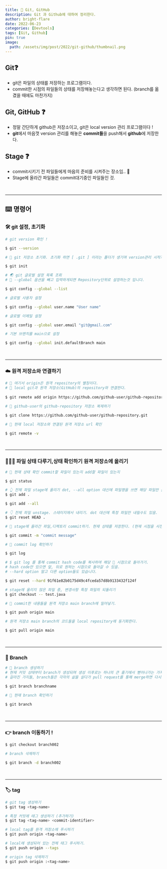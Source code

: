 ```yaml
---
title: 🧩 Git, GitHub
description: Git 과 Github에 대하여 정리한다.
author: bright-flare
date: 2022-06-23
categories: [Devtools]
tags: [Git, Github]
pin: true
image:
  path: /assets/img/post/2022/git-github/thumbnail.png
---
```


## Git❓
- git은 파일의 상태를 저장하는 프로그램이다.
- commit한 시점의 파일들의 상태를 저장해놓는다고 생각하면 된다. (branch를 옮겼을 때에도 마찬가지)

## Git, GitHub ❓
- 정말 간단하게 github은 저장소이고, git은 local version 관리 프로그램이다 !
- **git**에서 마음껏 version 관리를 해놓은 **commit들**을 push해서 **github**에 저장한다. 

## Stage ❓
- commit시키기 전 파일들에게 마음의 준비를 시켜주는 장소임.. 🙏
- Stage에 올라간 파일들은 commit대기중인 파일들인 것.

<br>
<hr>

## ⌨️ 명령어

### 🛠 git 설정, 초기화

```bash
# git version 확인 !

$ git --version
```

```bash
# 🌱 git 저장소 초기화. 초기화 하면 [ .git ] 이라는 폴더가 생기며 version관리 시작가능 !

$ git init
```

```bash
# 🌏 git 글로벌 설정 목록 조회
# 📝 --global 옵션을 빼고 입력하게되면 Repository단위로 설정하는것 입니다. 

$ git config --global --list
```

```bash
# 글로벌 사용자 설정

$ git config --global user.name "User name"
```

```bash
# 글로벌 이메일 설정

$ git config --global user.email "git@gmail.com"
```

```bash
# 기본 브랜치를 main으로 설정

$ git config --global init.defaultBranch main
```

<br>
<hr>

### ☁️ 원격 저장소와 연결하기
```bash
# 📝 여기서 origin은 원격 repository의 별칭이다.
# 🚀 local git과 원격 저장소(GitHub)의 repository와 연결한다.
 
$ git remote add origin https://github.com/github-user/github-repository.git
```


```bash
# 💎 github-user의 github-repository 저장소 복제하기

$ git clone https://github.com/github-user/github-repository.git
```

```bash
# 👀 현재 local 저장소와 연결된 원격 저장소 url 확인

$ git remote -v
```

<br>
<hr>

### 🧑🏻‍💻 파일 상태 다루기,상태 확인하기 원격 저장소에 올리기

```bash 
# 👀 현재 상태 확인 commit할 파일이 있는지 add할 파일이 있는지

$ git status
```

```bash
# 👆 전체 파일 stage에 올리기 dot, --all option 대신에 파일명을 쓰면 해당 파일만 올라감
$ git add .

$ git add --all
```

```bash
# 👇 전체 파일 unstage. 스테이지에서 내리기. dot 대신에 특정 파일만 내릴수도 있음.
$ git reset HEAD .
```

```bash
# 📸 stage에 올라간 파일,디렉토리 commit하기. 현재 상태를 저장한다. (현재 시점을 사진 찍는것과 같은 느낌.)

$ git commit -m "commit message"
```

```bash
# 👀 commit log 확인하기

$ git log
```

```bash
# $ git log 를 통해 commit hash code를 복사하여 해당 📸 시점으로 돌아가기.
# hash code만 있으면 앞, 뒤로 원하는 시점으로 돌아갈 수 있음.
# --hard option 말고 다른 option들도 있습니다.

$ git reset --hard 91f61e82b0175d49c4fceda57d8b9133432f124f
```

```bash
# stage에 올리지 않은 파일 중, 변경사항 특정 파일의 되돌리기
$ git checkout -- test.java
```

```bash
# 🚀 commit한 내용들을 원격 저장소 main branch에 밀어넣기.

$ git push origin main
```

```bash
# 원격 저장소 main branch의 코드들을 local repository에 동기화한다. 

$ git pull origin main
```

<br>
<hr>

### 🌱 Branch

```bash
# 🌱 branch 생성하기
# 현재 커밋 상태부터 branch가 생성되며 생성 이후로는 하나의 큰 줄기에서 뻗어나가는 가지처럼 갈라진다.
# 갈라진 가지들, branch들은 각자의 삶을 살다가 pull request를 통해 merge하면 다시 합칠 수 있음 !

$ git branch branchname
```

```bash 
# 👀 현재 branch 확인하기

$ git branch
```

<br>
<hr>

### 👉 branch 이동하기 !
```bash
$ git checkout branch002
```

```bash
# branch 삭제하기

$ git branch -d branch002
```

<br>
<hr>

### 🏷 tag
```bash
# git tag 생성하기
$ git tag <tag-name>
```
```bash
# 특정 커밋에 태그 생성하기 (추가하기)
$ git tag <tag-name> <commit-identifier>
```
```bash
# local tag를 원격 저장소에 푸시하기
$ git push origin <tag-name>

```
```bash
# local에 생성되어 있는 전체 태그 푸시하기.
$ git push origin --tags
```

```bash
# origin tag 삭제하기
$ git push origin :<tag-name>
```